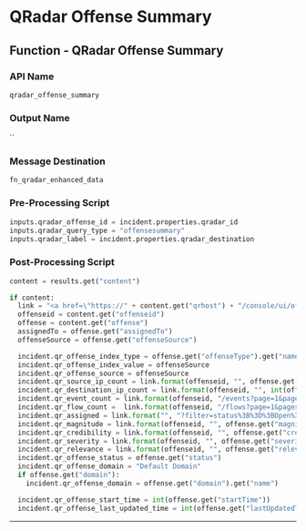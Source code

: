 <!--
    DO NOT MANUALLY EDIT THIS FILE
    THIS FILE IS AUTOMATICALLY GENERATED WITH resilient-sdk codegen
    Generated with resilient-sdk v48.0.4034
-->

# QRadar Offense Summary

## Function - QRadar Offense Summary

### API Name
`qradar_offense_summary`

### Output Name
``

### Message Destination
`fn_qradar_enhanced_data`

### Pre-Processing Script
```python
inputs.qradar_offense_id = incident.properties.qradar_id
inputs.qradar_query_type = "offensesummary"
inputs.qradar_label = incident.properties.qradar_destination
```

### Post-Processing Script
```python
content = results.get("content")

if content:
  link = "<a href=\"https://" + content.get("qrhost") + "/console/ui/offenses/{0}{1}\" target=\"_blank\">{2}</a>"
  offenseid = content.get("offenseid")
  offense = content.get("offense")
  assignedTo = offense.get("assignedTo")
  offenseSource = offense.get("offenseSource")

  incident.qr_offense_index_type = offense.get("offenseType").get("name")
  incident.qr_offense_index_value = offenseSource
  incident.qr_offense_source = offenseSource
  incident.qr_source_ip_count = link.format(offenseid, "", offense.get("sourceCount"))
  incident.qr_destination_ip_count = link.format(offenseid, "", int(offense.get("remoteDestinationCount")) + int(offense.get("localDestinationCount")))
  incident.qr_event_count = link.format(offenseid, "/events?page=1&pagesize=10", offense.get("eventCount"))
  incident.qr_flow_count =  link.format(offenseid, "/flows?page=1&pagesize=10", offense.get("flowCount"))
  incident.qr_assigned = link.format("", "?filter=status%3B%3D%3BOpen%3BOPEN&filter=assignedTo%3B%3D%3B%3B{}&page=1&pagesize=10".format(assignedTo if assignedTo else ""), assignedTo) if assignedTo else "Unassigned"
  incident.qr_magnitude = link.format(offenseid, "", offense.get("magnitude"))
  incident.qr_credibility = link.format(offenseid, "", offense.get("credibility"))
  incident.qr_severity = link.format(offenseid, "", offense.get("severity"))
  incident.qr_relevance = link.format(offenseid, "", offense.get("relevance"))
  incident.qr_offense_status = offense.get("status")
  incident.qr_offense_domain = "Default Domain"
  if offense.get("domain"):
    incident.qr_offense_domain = offense.get("domain").get("name")

  incident.qr_offense_start_time = int(offense.get("startTime"))
  incident.qr_offense_last_updated_time = int(offense.get("lastUpdatedTime"))
```

---

